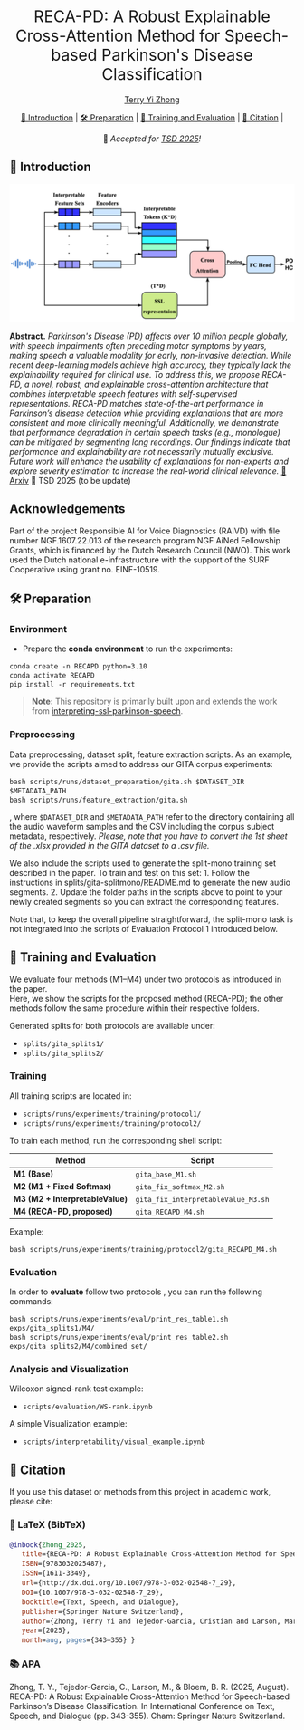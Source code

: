 <h1 align="center"><span style="font-weight:normal">RECA-PD: A Robust Explainable Cross-Attention Method for Speech-based Parkinson's Disease Classification</h1>
  
<div align="center">
  
[Terry Yi Zhong](https://terryyizhong.github.io/)
</div>

<div align="center">
  
[📘 Introduction](#intro) |
[🛠️ Preparation](#preparation) |
[🚀 Training and Evaluation](#training_and_evaluation) |
[📖 Citation](#citation) |

📣 _Accepted for [TSD 2025](https://www.kiv.zcu.cz/tsd2025/index.php)!_

</div>

## <a name="intro"></a> 📘 Introduction

<div align="center"> <img src="docs/TSD-V1.2.drawio.png"  width="720"> </div>

**Abstract.** _Parkinson's Disease (PD) affects over 10 million people globally, with speech impairments often preceding motor symptoms by years, making speech a valuable modality for early, non-invasive detection. While recent deep-learning models achieve high accuracy, they typically lack the explainability required for clinical use. To address this, we propose RECA-PD, a novel, robust, and explainable cross-attention architecture that combines interpretable speech features with self-supervised representations. RECA-PD matches state-of-the-art performance in Parkinson’s disease detection while providing explanations that are more consistent and more clinically meaningful. Additionally, we demonstrate that performance degradation in certain speech tasks (e.g., monologue) can be mitigated by segmenting long recordings. Our findings indicate that performance and explainability are not necessarily mutually exclusive. Future work will enhance the usability of explanations for non-experts and explore severity estimation to increase the real-world clinical relevance._ [📜 Arxiv](https://arxiv.org/abs/2507.03594) 📜 TSD 2025 (to be update)

## Acknowledgements

Part of the project Responsible AI for Voice Diagnostics (RAIVD) with file number NGF.1607.22.013 of the research program NGF AiNed Fellowship Grants, which is financed by the Dutch Research Council (NWO). This work used the Dutch national e-infrastructure with the support of the SURF Cooperative using grant no. EINF-10519.


## <a name="preparation"></a> 🛠️ Preparation



### Environment
- Prepare the **conda environment** to run the experiments:

```
conda create -n RECAPD python=3.10
conda activate RECAPD
pip install -r requirements.txt
```

> **Note:** This repository is primarily built upon and extends the work from [interpreting-ssl-parkinson-speech](https://github.com/david-gimeno/interpreting-ssl-parkinson-speech).


### Preprocessing

Data preprocessing, dataset split, feature extraction scripts. As an example, we provide the scripts aimed to address our GITA corpus experiments:

```
bash scripts/runs/dataset_preparation/gita.sh $DATASET_DIR $METADATA_PATH
bash scripts/runs/feature_extraction/gita.sh
```

, where `$DATASET_DIR` and `$METADATA_PATH` refer to the directory containing all the audio waveform samples and the CSV including the corpus subject metadata, respectively. _Please, note that you have to convert the 1st sheet of the .xlsx provided in the GITA dataset to a .csv file._

We also include the scripts used to generate the split-mono training set described in the paper. To train and test on this set:
	1.	Follow the instructions in splits/gita-splitmono/README.md to generate the new audio segments.
	2.	Update the folder paths in the scripts above to point to your newly created segments so you can extract the corresponding features.

Note that, to keep the overall pipeline straightforward, the split-mono task is not integrated into the scripts of Evaluation Protocol 1 introduced below.


## <a name="training_and_evaluation"></a> 🚀 Training and Evaluation


We evaluate four methods (M1–M4) under two protocols as introduced in the paper.  
Here, we show the scripts for the proposed method (RECA-PD); the other methods follow the same procedure within their respective folders.

Generated splits for both protocols are available under:
- `splits/gita_splits1/`
- `splits/gita_splits2/`


### Training

All training scripts are located in:  
- `scripts/runs/experiments/training/protocol1/`  
- `scripts/runs/experiments/training/protocol2/`  

To train each method, run the corresponding shell script:

| Method                         | Script                               |
|--------------------------------|--------------------------------------|
| **M1 (Base)**                  | `gita_base_M1.sh`                    |
| **M2 (M1 + Fixed Softmax)**         | `gita_fix_softmax_M2.sh`             |
| **M3 (M2 + InterpretableValue)**   | `gita_fix_interpretableValue_M3.sh`  |
| **M4 (RECA-PD, proposed)**     | `gita_RECAPD_M4.sh`                  |


Example:
```
bash scripts/runs/experiments/training/protocol2/gita_RECAPD_M4.sh
```

### Evaluation

In order to **evaluate** follow two protocols , you can run the following commands:

```
bash scripts/runs/experiments/eval/print_res_table1.sh exps/gita_splits1/M4/
bash scripts/runs/experiments/eval/print_res_table2.sh exps/gita_splits2/M4/combined_set/
```


### Analysis and Visualization

Wilcoxon signed-rank test example:

- `scripts/evaluation/WS-rank.ipynb`

A simple Visualization example:
- `scripts/interpretability/visual_example.ipynb`


## <a name="citation"></a> 📖 Citation

If you use this dataset or methods from this project in academic work, please cite:
 
### 📄 LaTeX (BibTeX)
```bibtex
@inbook{Zhong_2025,
   title={RECA-PD: A Robust Explainable Cross-Attention Method for Speech-Based Parkinson’s Disease Classification},
   ISBN={9783032025487},
   ISSN={1611-3349},
   url={http://dx.doi.org/10.1007/978-3-032-02548-7_29},
   DOI={10.1007/978-3-032-02548-7_29},
   booktitle={Text, Speech, and Dialogue},
   publisher={Springer Nature Switzerland},
   author={Zhong, Terry Yi and Tejedor-Garcia, Cristian and Larson, Martha and Bloem, Bastiaan R.},
   year={2025},
   month=aug, pages={343–355} }
```

### 📚 APA
Zhong, T. Y., Tejedor-Garcia, C., Larson, M., & Bloem, B. R. (2025, August). RECA-PD: A Robust Explainable Cross-Attention Method for Speech-based Parkinson’s Disease Classification. In International Conference on Text, Speech, and Dialogue (pp. 343-355). Cham: Springer Nature Switzerland.

